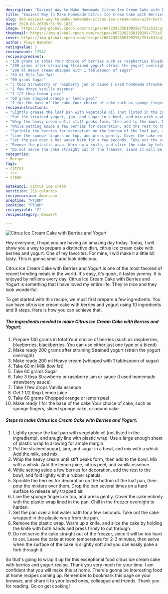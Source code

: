 ```yaml
---
description: "Easiest Way to Make Homemade Citrus Ice Cream Cake with Berries and Yogurt"
title: "Easiest Way to Make Homemade Citrus Ice Cream Cake with Berries and Yogurt"
slug: 965-easiest-way-to-make-homemade-citrus-ice-cream-cake-with-berries-and-yogurt
date: 2020-08-26T05:51:59.183Z
image: https://img-global.cpcdn.com/recipes/6672392358199296/751x532cq70/citrus-ice-cream-cake-with-berries-and-yogurt-recipe-main-photo.jpg
thumbnail: https://img-global.cpcdn.com/recipes/6672392358199296/751x532cq70/citrus-ice-cream-cake-with-berries-and-yogurt-recipe-main-photo.jpg
cover: https://img-global.cpcdn.com/recipes/6672392358199296/751x532cq70/citrus-ice-cream-cake-with-berries-and-yogurt-recipe-main-photo.jpg
author: Floyd Hampton
ratingvalue: 5
reviewcount: 17947
recipeingredient:
- "130 grams in total Your choice of berries such as raspberries blueberries blackberries You can use either just one type or a blend"
- "200 grams after straining Strained yogurt strain the yogurt overnight"
- "200 ml Heavy cream whipped with 1 tablespoon of sugar"
- "60 ml Milk low fat"
- "60 grams Sugar"
- "3 tbsp Strawberry or raspberry jam or sauce I used homemade strawberry sauce"
- "1 few drops Vanilla essence"
- "1 1/2 tbsp Lemon juice"
- "60 grams Chopped orange or lemon peel"
- "1 for the base of the cake Your choice of cake such as sponge fingers sliced sponge cake or pound cake"
recipeinstructions:
- "Lightly grease the loaf pan with vegetable oil (not listed in the ingredients), and snugly line with plastic wrap. Use a large enough sheet of plastic wrap to allowing for ample margin."
- "Put the strained yogurt, jam, and sugar in a bowl, and mix with a whisk. Add the milk, and mix."
- "Whip the heavy cream until stiff peaks form, then add to the bowl. Mix with a whisk. Add the lemon juice, citrus peel, and vanilla essence."
- "While setting aside a few berries for decoration, add the rest to the bowl, and fold lightly with a rubber spatula."
- "Sprinkle the berries for decoration on the bottom of the loaf pan, then pour the mixture over them. Drop the pan several times on a hard surface to release any trapped air."
- "Line the sponge fingers on top, and press gently. Cover the cake entirely with the plastic wrap lined in the pan. Chill in the freezer overnight to harden."
- "Set the pan over a hot water bath for a few seconds. Take out the cake wrapped in the plastic wrap from the pan."
- "Remove the plastic wrap. Warm up a knife, and slice the cake by holding the knife with both hands and press firmly to cut through."
- "Do not serve the cake straight out of the freezer, since it will be too hard to cut. Leave the cake at room temperature for 2-3 minutes, then serve when the surface of the cake is slightly soft and you can easily poke a fork through it."
categories:
- Recipe
tags:
- citrus
- ice
- cream

katakunci: citrus ice cream 
nutrition: 216 calories
recipecuisine: American
preptime: "PT28M"
cooktime: "PT38M"
recipeyield: "2"
recipecategory: Dessert

---
```



![Citrus Ice Cream Cake with Berries and Yogurt](https://img-global.cpcdn.com/recipes/6672392358199296/751x532cq70/citrus-ice-cream-cake-with-berries-and-yogurt-recipe-main-photo.jpg)

Hey everyone, I hope you are having an amazing day today. Today, I will show you a way to prepare a distinctive dish, citrus ice cream cake with berries and yogurt. One of my favorites. For mine, I will make it a little bit tasty. This is gonna smell and look delicious.

Citrus Ice Cream Cake with Berries and Yogurt is one of the most favored of recent trending meals in the world. It's easy, it's quick, it tastes yummy. It is enjoyed by millions every day. Citrus Ice Cream Cake with Berries and Yogurt is something that I have loved my entire life. They're nice and they look wonderful.




To get started with this recipe, we must first prepare a few ingredients. You can have citrus ice cream cake with berries and yogurt using 10 ingredients and 9 steps. Here is how you can achieve that.

<!--inarticleads1-->

##### The ingredients needed to make Citrus Ice Cream Cake with Berries and Yogurt:

1. Prepare 130 grams in total Your choice of berries (such as raspberries, blueberries, blackberries. You can use either just one type or a blend)
1. Make ready 200 grams after straining Strained yogurt (strain the yogurt overnight)
1. Make ready 200 ml Heavy cream (whipped with 1 tablespoon of sugar)
1. Take 60 ml Milk (low fat)
1. Take 60 grams Sugar
1. Take 3 tbsp Strawberry or raspberry jam or sauce (I used homemade strawberry sauce)
1. Take 1 few drops Vanilla essence
1. Get 1 1/2 tbsp Lemon juice
1. Take 60 grams Chopped orange or lemon peel
1. Make ready 1 for the base of the cake Your choice of cake, such as sponge fingers, sliced sponge cake, or pound cake




<!--inarticleads2-->

##### Steps to make Citrus Ice Cream Cake with Berries and Yogurt:

1. Lightly grease the loaf pan with vegetable oil (not listed in the ingredients), and snugly line with plastic wrap. Use a large enough sheet of plastic wrap to allowing for ample margin.
1. Put the strained yogurt, jam, and sugar in a bowl, and mix with a whisk. Add the milk, and mix.
1. Whip the heavy cream until stiff peaks form, then add to the bowl. Mix with a whisk. Add the lemon juice, citrus peel, and vanilla essence.
1. While setting aside a few berries for decoration, add the rest to the bowl, and fold lightly with a rubber spatula.
1. Sprinkle the berries for decoration on the bottom of the loaf pan, then pour the mixture over them. Drop the pan several times on a hard surface to release any trapped air.
1. Line the sponge fingers on top, and press gently. Cover the cake entirely with the plastic wrap lined in the pan. Chill in the freezer overnight to harden.
1. Set the pan over a hot water bath for a few seconds. Take out the cake wrapped in the plastic wrap from the pan.
1. Remove the plastic wrap. Warm up a knife, and slice the cake by holding the knife with both hands and press firmly to cut through.
1. Do not serve the cake straight out of the freezer, since it will be too hard to cut. Leave the cake at room temperature for 2-3 minutes, then serve when the surface of the cake is slightly soft and you can easily poke a fork through it.




So that's going to wrap it up for this exceptional food citrus ice cream cake with berries and yogurt recipe. Thank you very much for your time. I am confident that you will make this at home. There's gonna be interesting food at home recipes coming up. Remember to bookmark this page on your browser, and share it to your loved ones, colleague and friends. Thank you for reading. Go on get cooking!

